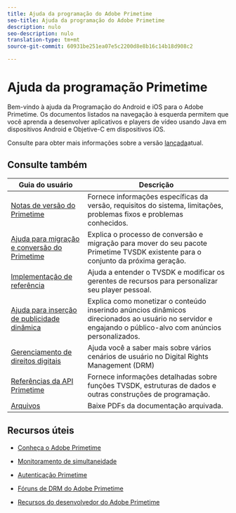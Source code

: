 ```yaml
---
title: Ajuda da programação do Adobe Primetime
seo-title: Ajuda da programação do Adobe Primetime
description: nulo
seo-description: nulo
translation-type: tm+mt
source-git-commit: 60931be251ea07e5c2200d8e8b16c14b18d908c2

---
```



# Ajuda da programação Primetime

Bem-vindo à ajuda da Programação do Android e iOS para o Adobe Primetime. Os documentos listados na navegação à esquerda permitem que você aprenda a desenvolver aplicativos e players de vídeo usando Java em dispositivos Android e Objetive-C em dispositivos iOS.

Consulte para obter mais informações sobre a versão [lançada](tvsdk-3x-ios-prog/ios-3x-introduction/ios-3x-overview/ios-3x-overview.md)atual.

## Consulte também

| Guia do usuário | Descrição |
|---|---|
| [Notas de versão do Primetime](/help/release-notes/home.md) | Fornece informações específicas da versão, requisitos do sistema, limitações, problemas fixos e problemas conhecidos. |
| [Ajuda para migração e conversão do Primetime](/help/migration-guides/home.md) | Explica o processo de conversão e migração para mover do seu pacote Primetime TVSDK existente para o conjunto da próxima geração. |
| [Implementação de referência](/help/android-reference-implementation/home.md) | Ajuda a entender o TVSDK e modificar os gerentes de recursos para personalizar seu player pessoal. |
| [Ajuda para inserção de publicidade dinâmica](/help/dynamic-ad-insertion/home.md) | Explica como monetizar o conteúdo inserindo anúncios dinâmicos direcionados ao usuário no servidor e engajando o público-alvo com anúncios personalizados. |
| [Gerenciamento de direitos digitais](/help/digital-rights-management/home.md) | Ajuda você a saber mais sobre vários cenários de usuário no Digital Rights Management (DRM) |
| [Referências da API Primetime](/help/reference/api-references.md) | Fornece informações detalhadas sobre funções TVSDK, estruturas de dados e outras construções de programação. |
| [Arquivos](https://helpx.adobe.com/primetime/archives.html) | Baixe PDFs da documentação arquivada. |

## Recursos úteis

* [Conheça o Adobe Primetime](https://www.adobe.com/in/marketing/primetime.html)

* [Monitoramento de simultaneidade](https://tve.helpdocsonline.com/concurrency-monitoring-introduction)

* [Autenticação Primetime](https://tve.helpdocsonline.com/home)

* [Fóruns de DRM do Adobe Primetime](https://forums.adobe.com/community/adobe_access)

* [Recursos do desenvolvedor do Adobe Primetime](https://www.adobe.com/devnet/primetime.html)
